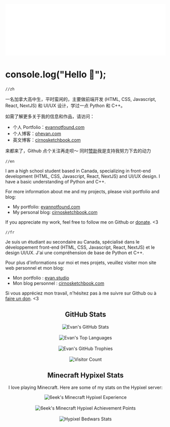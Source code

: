 <p align="center"> 
  <a href="https://ohevan.com">
    <img src="https://github.com/EvanNotFound/EvanNotFound/blob/main/assets/evan-logo-neon-webkit.svg">
  </a>
</p>



# console.log("Hello 👋");



`//zh`

一名加拿大高中生，平时蛮闲的，主要做前端开发 (HTML, CSS, Javascript, React, NextJS) 和 UI/UX 设计，学过一点 Python 和 C++。

如需了解更多关于我的信息和作品，请访问：
- 个人 Portfolio：[evannotfound.com](https://evannotfound.com)
- 个人博客：[ohevan.com](https://ohevan.com)
- 英文博客：[cirnosketchbook.com](https://cirnosketchbook.com)

来都来了，Github 点个关注再走呗～ 同时[赞助](/DONATE.md)我是支持我努力下去的动力


`//en`

I am a high school student based in Canada, specializing in front-end development (HTML, CSS, Javascript, React, NextJS) and UI/UX design.  I have a basic understanding of Python and C++. 

For more information about me and my projects, please visit portfolio and blog:

- My portfolio: [evannotfound.com](https://evannotfound.com)
- My personal blog: [cirnosketchbook.com](https://cirnosketchbook.com)

If you appreciate my work, feel free to follow me on Github or [donate](/DONATE.md). <3

`//fr`

Je suis un étudiant au secondaire au Canada, spécialisé dans le développement front-end (HTML, CSS, Javascript, React, NextJS) et le design UI/UX. J'ai une compréhension de base de Python et C++. 

Pour plus d'informations sur moi et mes projets, veuillez visiter mon site web personnel et mon blog:

- Mon portfolio : [evan.studio](https://evannotfound.com)
- Mon blog personnel : [cirnosketchbook.com](https://cirnosketchbook.com)

Si vous appréciez mon travail, n'hésitez pas à me suivre sur Github ou à [faire un don](/DONATE.md). <3


<h2 align="center">GitHub Stats</h2>

<div align="center">
  <img src="https://github-readme-stats.vercel.app/api?username=EvanNotFound&show_icons=true&count_private=true&hide_border=false&theme=flat&no-bg=true" alt="Evan's GitHub Stats"/>
</div>

<br>

<div align="center">
  <img src="https://github-readme-stats.vercel.app/api/top-langs/?username=EvanNotFound&layout=compact&hide_border=false&theme=flat&no-bg=true" alt="Evan's Top Languages"/>
</div>

<br>

<div align="center">
  <img src="https://github-profile-trophy.vercel.app/?username=EvanNotFound&theme=flat&column=4&margin-w=15&margin-h=15&no-frame=false&rank=-C,-B&no-bg=true" alt="Evan's GitHub Trophies"/>
</div>

<br>

<div align="center">
  <img src="https://profile-counter.glitch.me/{EvanNotFound}/count.svg" alt="Visitor Count" />
</div>


<h2 align="center">Minecraft Hypixel Stats</h2>

<p align="center">I love playing Minecraft. Here are some of my stats on the Hypixel server:</p>

<div align="center">
  <img width="500px" src="https://gen.plancke.io/exp/6eek.png" alt="6eek's Minecraft Hypixel Experience"/>
</div>

<br>

<div align="center">
  <img width="500px" src="https://gen.plancke.io/achievementPoints/6eek.png" alt="6eek's Minecraft Hypixel Achievement Points"/>
</div>

<br>

<div align="center">
  <img src="https://hypixel.paniek.de/signature/9056c9b7f68e4382b3387bb8d90b5e6f/general-tooltip" alt="Hypixel Bedwars Stats"/>
</div>

